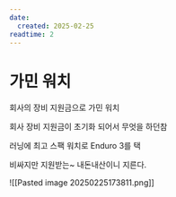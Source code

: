 ```yaml
---
date:
  created: 2025-02-25
readtime: 2
---
```


# 가민 워치

회사의 장비 지원금으로 가민 워치

<!-- more -->

회사 장비 지원금이 초기화 되어서 무엇을 하던참

러닝에 최고 스팩 워치로 Enduro 3를 택

비싸지만 지원받는~ 내돈내산이니 지른다.

![[Pasted image 20250225173811.png]]


